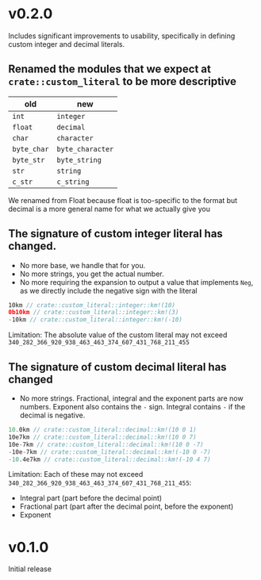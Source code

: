 # v0.2.0

Includes significant improvements to usability, specifically in defining custom integer and decimal literals.

## Renamed the modules that we expect at `crate::custom_literal` to be more descriptive

|old|new|
|---|---|
|`int`|`integer`|
|`float`|`decimal`|
|`char`|`character`|
|`byte_char`|`byte_character`|
|`byte_str`|`byte_string`|
|`str`|`string`|
|`c_str`|`c_string`|

We renamed from Float because float is too-specific to the format but decimal is a more general name for what we actually give you

## The signature of custom integer literal has changed.

- No more base, we handle that for you.
- No more strings, you get the actual number.
- No more requiring the expansion to output a value that implements `Neg`, as we directly include the negative sign with the literal

```rs
10km // crate::custom_literal::integer::km!(10)
0b10km // crate::custom_literal::integer::km!(3)
-10km // crate::custom_literal::integer::km!(-10)
```

Limitation: The absolute value of the custom literal may not exceed `340_282_366_920_938_463_463_374_607_431_768_211_455`

## The signature of custom decimal literal has changed

- No more strings. Fractional, integral and the exponent parts are now numbers.
Exponent also contains the `-` sign. Integral contains `-` if the decimal is negative.

```rs
10.0km // crate::custom_literal::decimal::km!(10 0 1)
10e7km // crate::custom_literal::decimal::km!(10 0 7)
10e-7km // crate::custom_literal::decimal::km!(10 0 -7)
-10e-7km // crate::custom_literal::decimal::km!(-10 0 -7)
-10.4e7km // crate::custom_literal::decimal::km!(-10 4 7)
```

Limitation: Each of these may not exceed `340_282_366_920_938_463_463_374_607_431_768_211_455`:

- Integral part (part before the decimal point)
- Fractional part (part after the decimal point, before the exponent)
- Exponent

# v0.1.0

Initial release
